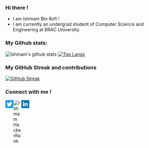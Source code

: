 ### Hi there !
- I am Ishmam Bin Rofi ! 
- I am currently an undergrad student of Computer Science and Engineering at BRAC University.

### My Github stats:
![Ishmam's github stats](https://github-readme-stats.vercel.app/api?username=ishmam-br10&show_icons=true&title_color=ffc857&icon_color=8ac926&text_color=daf7dc&bg_color=151515&hide=["stars"])
[![Top Langs](https://github-readme-stats.vercel.app/api/top-langs/?username=ishmam-br10&layout=compact&text_color=daf7dc&bg_color=151515)](https://github.com/anuraghazra/github-readme-stats)

### My GitHub Streak and contributions
[![GitHub Streak](https://streak-stats.demolab.com/?user=ishmam-br10)](https://git.io/streak-stats)

### Connect with me !
<a href="twitter.com/ishmam_rafi" rel="nofollow">
<img align="left" alt="ishmam_rafi" width="25px" src="https://raw.githubusercontent.com/edent/SuperTinyIcons/099dc12b59179d07d534069bc8551718f786d91a/images/svg/twitter.svg" style="max-width: 100%;">
</a>
<a href="https://www.hackerrank.com/ishmambinrofi301" rel="nofollow">
  <img align="left" alt="Ishmam HackerRank" width="25px" src="https://cdnjs.cloudflare.com/ajax/libs/line-awesome/1.3.0/svg/hackerrank.svg" style="max-width: 100%;">
</a>
<!-- <a href="https://www.facebook.com/arif.khan.shubro/">
  <img align="left" alt="Arif Facebook" width="25px" src="https://raw.githubusercontent.com/edent/SuperTinyIcons/099dc12b59179d07d534069bc8551718f786d91a/images/svg/facebook.svg" style="max-width: 100%;">
</a> -->
<a href="https://www.linkedin.com/in/ishmam-bin-rofi-a18758243/" rel="nofollow">
  <img align="left" alt="Ishmam Bin Rofi" width="25px" src="https://raw.githubusercontent.com/edent/SuperTinyIcons/099dc12b59179d07d534069bc8551718f786d91a/images/svg/linkedin.svg" style="max-width: 100%;">
</a>
<!-- <a href="" rel="nofollow">
  <img align="left" alt="Arif Medium" width="25px" src="https://raw.githubusercontent.com/edent/SuperTinyIcons/099dc12b59179d07d534069bc8551718f786d91a/images/svg/medium.svg" style="max-width: 100%;"> -->
